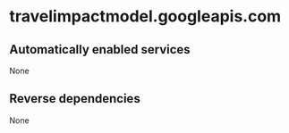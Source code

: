 # travelimpactmodel.googleapis.com

## Automatically enabled services

None

## Reverse dependencies

None
